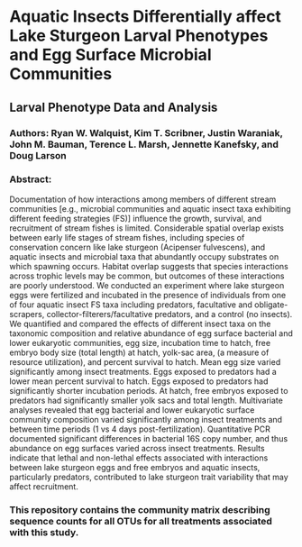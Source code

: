 # Aquatic Insects Differentially affect Lake Sturgeon Larval Phenotypes and Egg Surface Microbial Communities
## Larval Phenotype Data and Analysis

### Authors: Ryan W. Walquist, Kim T. Scribner, Justin Waraniak, John M. Bauman, Terence L. Marsh, Jennette Kanefsky, and Doug Larson

### Abstract:
Documentation of how interactions among members of different stream communities [e.g., microbial communities and aquatic insect taxa exhibiting different feeding strategies (FS)] influence the growth, survival, and recruitment of stream fishes is limited. Considerable spatial overlap exists between early life stages of stream fishes, including species of conservation concern like lake sturgeon (Acipenser fulvescens), and aquatic insects and microbial taxa that abundantly occupy substrates on which spawning occurs. Habitat overlap suggests that species interactions across trophic levels may be common, but outcomes of these interactions are poorly understood. We conducted an experiment where lake sturgeon eggs were fertilized and incubated in the presence of individuals from one of four aquatic insect FS taxa including predators, facultative and obligate-scrapers, collector-filterers/facultative predators, and a control (no insects). We quantified and compared the effects of different insect taxa on the taxonomic composition and relative abundance of egg surface bacterial and lower eukaryotic communities, egg size, incubation time to hatch, free embryo body size (total length) at hatch, yolk-sac area, (a measure of resource utilization), and percent survival to hatch. Mean egg size varied significantly among insect treatments. Eggs exposed to predators had a lower mean percent survival to hatch. Eggs exposed to predators had significantly shorter incubation periods. At hatch, free embryos exposed to predators had significantly smaller yolk sacs and total length. Multivariate analyses revealed that egg bacterial and lower eukaryotic surface community composition varied significantly among insect treatments and between time periods (1 vs 4 days post-fertilization). Quantitative PCR documented significant differences in bacterial 16S copy number, and thus abundance on egg surfaces varied across insect treatments. Results indicate that lethal and non-lethal effects associated with interactions between lake sturgeon eggs and free embryos and aquatic insects, particularly predators, contributed to lake sturgeon trait variability that may affect recruitment.

### This repository contains the community matrix describing sequence counts for all OTUs for all treatments associated with this study. 
